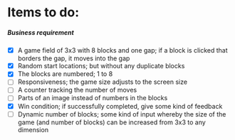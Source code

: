 # Items to do:

##### Business requirement

- [x] A game field of 3x3 with 8 blocks and one gap; if a block is clicked that borders the gap, it moves into the gap
- [x] Random start locations; but without any duplicate blocks
- [x] The blocks are numbered; 1 to 8
- [ ] Responsiveness; the game size adjusts to the screen size
- [ ] A counter tracking the number of moves
- [ ] Parts of an image instead of numbers in the blocks
- [x] Win condition; if successfully completed, give some kind of feedback
- [ ] Dynamic number of blocks; some kind of input whereby the size of the game (and number of blocks) can be increased from 3x3 to any dimension
